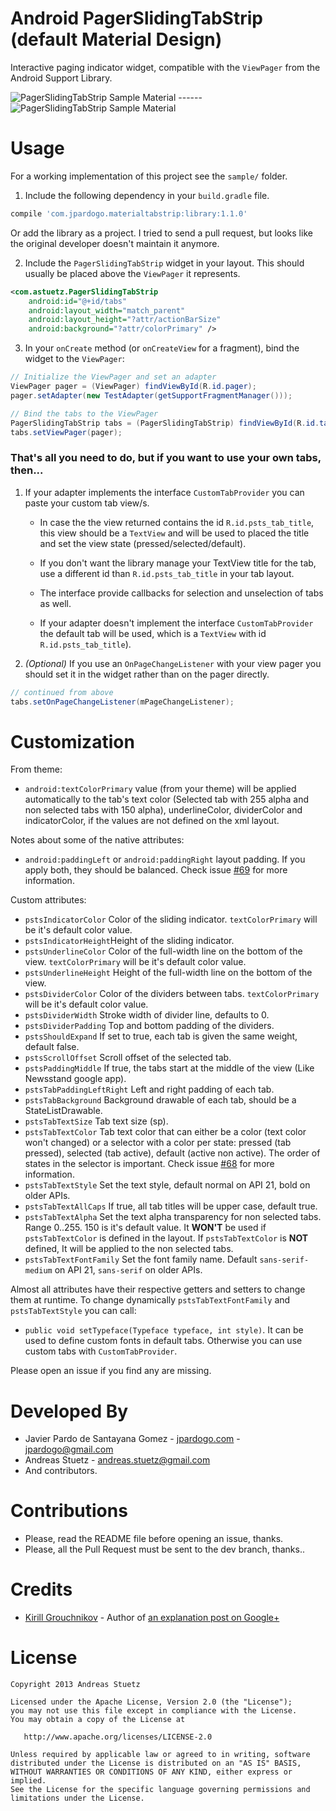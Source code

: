 # Android PagerSlidingTabStrip (default Material Design)

Interactive paging indicator widget, compatible with the `ViewPager` from the
Android Support Library.

![PagerSlidingTabStrip Sample Material](https://raw.githubusercontent.com/jpardogo/PagerSlidingTabStrip/master/art/material_tabs.gif) ------
![PagerSlidingTabStrip Sample Material](https://raw.githubusercontent.com/jpardogo/PagerSlidingTabStrip/master/art/material_tabs_middle.gif)

# Usage

For a working implementation of this project see the `sample/` folder.

1. Include the following dependency in your `build.gradle` file.

```groovy
compile 'com.jpardogo.materialtabstrip:library:1.1.0'
```

Or add the library as a project. I tried to send a pull request, but looks like the original developer doesn't maintain it anymore.

2. Include the `PagerSlidingTabStrip` widget in your layout. This should usually be placed above the `ViewPager` it represents.

```xml
<com.astuetz.PagerSlidingTabStrip
    android:id="@+id/tabs"
    android:layout_width="match_parent"
    android:layout_height="?attr/actionBarSize"
    android:background="?attr/colorPrimary" />
```

3. In your `onCreate` method (or `onCreateView` for a fragment), bind the widget to the `ViewPager`:

```java
// Initialize the ViewPager and set an adapter
ViewPager pager = (ViewPager) findViewById(R.id.pager);
pager.setAdapter(new TestAdapter(getSupportFragmentManager()));

// Bind the tabs to the ViewPager
PagerSlidingTabStrip tabs = (PagerSlidingTabStrip) findViewById(R.id.tabs);
tabs.setViewPager(pager);
```

### That's all you need to do, but if you want to use your own tabs, then...

1. If your adapter implements the interface `CustomTabProvider` you can paste your custom tab view/s.

     - In case the the view returned contains the id `R.id.psts_tab_title`, this view should be a `TextView`  and
     will be used to placed the title and set the view state (pressed/selected/default).

     - If you don't want the library manage your TextView title for the tab, use a different id than `R.id.psts_tab_title` in your tab layout.

     - The interface provide callbacks for selection and unselection of tabs as well.

     - If your adapter doesn't implement the interface `CustomTabProvider` the default tab will be used, which is a `TextView` with id `R.id.psts_tab_title`).

2. *(Optional)* If you use an `OnPageChangeListener` with your view pager
     you should set it in the widget rather than on the pager directly.

```java
// continued from above
tabs.setOnPageChangeListener(mPageChangeListener);
```

# Customization

From theme:

 * `android:textColorPrimary` value (from your theme) will be applied automatically to the tab's text color (Selected tab with 255 alpha and non selected tabs with 150 alpha), underlineColor, dividerColor and indicatorColor, if the values are not defined on the xml layout.

Notes about some of the native attributes:

 * `android:paddingLeft` or `android:paddingRight` layout padding. If you apply both, they should be balanced. Check issue [#69](https://github.com/jpardogo/PagerSlidingTabStrip/pull/69) for more information.

Custom attributes:

 * `pstsIndicatorColor` Color of the sliding indicator. `textColorPrimary` will be it's default color value.
 * `pstsIndicatorHeight`Height of the sliding indicator.
 * `pstsUnderlineColor` Color of the full-width line on the bottom of the view. `textColorPrimary` will be it's default color value.
 * `pstsUnderlineHeight` Height of the full-width line on the bottom of the view.
 * `pstsDividerColor` Color of the dividers between tabs. `textColorPrimary` will be it's default color value.
 * `pstsDividerWidth` Stroke width of divider line, defaults to 0.
 * `pstsDividerPadding` Top and bottom padding of the dividers.
 * `pstsShouldExpand` If set to true, each tab is given the same weight, default false.
 * `pstsScrollOffset` Scroll offset of the selected tab.
 * `pstsPaddingMiddle` If true, the tabs start at the middle of the view (Like Newsstand google app).
 * `pstsTabPaddingLeftRight` Left and right padding of each tab.
 * `pstsTabBackground` Background drawable of each tab, should be a StateListDrawable.
 * `pstsTabTextSize` Tab text size (sp).
 * `pstsTabTextColor` Tab text color that can either be a color (text color won't changed) or a selector with a color per state: pressed (tab pressed), selected (tab active), default (active non active). The order of states in the selector is important. Check issue [#68](https://github.com/jpardogo/PagerSlidingTabStrip/pull/70) for more information.
 * `pstsTabTextStyle` Set the text style, default normal on API 21, bold on older APIs.
 * `pstsTabTextAllCaps` If true, all tab titles will be upper case, default true.
 * `pstsTabTextAlpha` Set the text alpha transparency for non selected tabs. Range 0..255. 150 is it's default value. It **WON'T** be used if `pstsTabTextColor` is defined in the layout. If `pstsTabTextColor` is **NOT** defined, It will be applied to the non selected tabs.
 * `pstsTabTextFontFamily` Set the font family name. Default `sans-serif-medium` on API 21, `sans-serif` on older APIs.

Almost all attributes have their respective getters and setters to change them at runtime. To change dynamically `pstsTabTextFontFamily` and  `pstsTabTextStyle` you can call:

 * `public void setTypeface(Typeface typeface, int style)`. It can be used to define custom fonts in default tabs. Otherwise you can use custom tabs with `CustomTabProvider`.

Please open an issue if you find any are missing.

# Developed By

 * Javier Pardo de Santayana Gomez - [jpardogo.com](http://www.jpardogo.com) - <jpardogo@gmail.com>
 * Andreas Stuetz - <andreas.stuetz@gmail.com>
 * And contributors.

# Contributions

 * Please, read the README file before opening an issue, thanks.
 * Please, all the Pull Request must be sent to the dev branch, thanks..

# Credits

 * [Kirill Grouchnikov](https://plus.google.com/108761828584265913206/posts) - Author of [an explanation post on Google+](https://plus.google.com/108761828584265913206/posts/Cwk7joBV3AC)

# License

    Copyright 2013 Andreas Stuetz

    Licensed under the Apache License, Version 2.0 (the "License");
    you may not use this file except in compliance with the License.
    You may obtain a copy of the License at

       http://www.apache.org/licenses/LICENSE-2.0

    Unless required by applicable law or agreed to in writing, software
    distributed under the License is distributed on an "AS IS" BASIS,
    WITHOUT WARRANTIES OR CONDITIONS OF ANY KIND, either express or implied.
    See the License for the specific language governing permissions and
    limitations under the License.
